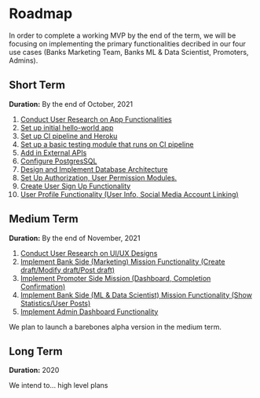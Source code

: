 # Roadmap

In order to complete a working MVP by the end of the term, we will be focusing on implementing the primary functionalities decribed in our four use cases (Banks Marketing Team, Banks ML & Data Scientist, Promoters, Admins).

## Short Term

**Duration:** By the end of October, 2021

1. [Conduct User Research on App Functionalities](https://github.com/dcsil/Inforum/issues/32)
2. [Set up initial hello-world app](https://github.com/dcsil/Inforum/issues/25)
3. [Set up CI pipeline and Heroku](https://github.com/dcsil/Inforum/issues/26)
4. [Set up a basic testing module that runs on CI pipeline](https://github.com/dcsil/Inforum/issues/27)
5. [Add in External APIs](https://github.com/dcsil/Inforum/issues/28)
6. [Configure PostgresSQL](https://github.com/dcsil/Inforum/issues/29)
7. [Design and Implement Database Architecture](https://github.com/dcsil/Inforum/issues/30)
8. [Set Up Authorization, User Permission Modules.](https://github.com/dcsil/Inforum/issues/31)
9. [Create User Sign Up Functionality](https://github.com/dcsil/Inforum/issues/33)
10. [User Profile Functionality (User Info, Social Media Account Linking)](https://github.com/dcsil/Inforum/issues/39)

## Medium Term

**Duration:** By the end of November, 2021

1. [Conduct User Research on UI/UX Designs](https://github.com/dcsil/Inforum/issues/34)
2. [Implement Bank Side (Marketing) Mission Functionality (Create draft/Modify draft/Post draft)](https://github.com/dcsil/Inforum/issues/35)
3. [Implement Promoter Side Mission (Dashboard, Completion Confirmation)](https://github.com/dcsil/Inforum/issues/36)
4. [Implement Bank Side (ML & Data Scientist) Mission Functionality (Show Statistics/User Posts)](https://github.com/dcsil/Inforum/issues/37)
5. [Implement Admin Dashboard Functionality](https://github.com/dcsil/Inforum/issues/38)

We plan to launch a barebones alpha version in the medium term.

## Long Term

**Duration:** 2020

We intend to... high level plans
